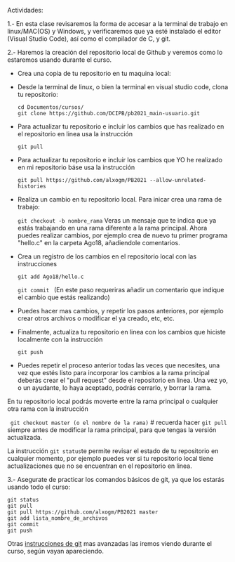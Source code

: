 Actividades:

1.- En esta clase revisaremos la forma de accesar a la terminal de trabajo en linux/MAC(OS) y Windows,
y verificaremos que ya esté instalado el editor (Visual Studio Code), así como el compilador de C, y git. 

2.- Haremos la creación del repositorio local de Github y veremos como lo estaremos usando durante el curso. 

  - Crea una copia de tu repositorio en tu maquina local:
  
  - Desde la terminal de linux, o bien la terminal en visual studio code, clona tu repositorio:
  
      ``` 
      cd Documentos/cursos/
      git clone https://github.com/DCIPB/pb2021_main-usuario.git
      ```
  - Para actualizar tu repositorio e incluir los cambios que has realizado en el repositorio en linea usa la instrucción 

      `git pull`
  
  - Para actualizar tu repositorio e incluir los cambios que YO he realizado en mi repositorio báse usa la instrucción 

      `git pull https://github.com/alxogm/PB2021 --allow-unrelated-histories`
  
  - Realiza un cambio en tu repositorio local. Para inicar crea una rama de trabajo: 
  
     `git checkout -b nombre_rama`
   Veras un mensaje que te indica que ya estás trabajando en una rama diferente a la rama principal. 
   Ahora puedes realizar cambios, por ejemplo  crea de nuevo tu primer programa "hello.c" en la carpeta Ago18, 
   añadiendole comentarios. 
  
  - Crea un registro de los cambios en el repositorio local con las instrucciones
    
    `git add Ago18/hello.c`
    
    `git commit `  (En este paso requeriras añadir un comentario que indique el cambio que estás realizando)
  
  - Puedes hacer mas cambios, y repetir los pasos anteriores, por ejemplo crear otros archivos o modificar el ya creado, etc, etc.
  
  - Finalmente, actualiza tu repositorio en linea con los cambios que hiciste localmente con la instrucción
    
    `git push`
    
  - Puedes repetir el proceso anterior todas las veces que necesites, una vez que estés listo para incorporar los cambios a la rama principal
  deberás crear el "pull request" desde el repositorio en linea. Una vez yo, o un ayudante, lo haya aceptado, podrás cerrarlo, y borrar la rama.
  
En tu repositorio local podrás moverte entre la rama principal o cualquier otra rama con la instrucción 

  ` git checkout master (o el nombre de la rama)` # recuerda hacer `git pull` siempre antes de modificar la rama principal, para que tengas la versión actualizada. 
 
La instrucción `git status`te permite revisar el estado de tu repositorio en cualquier momento, por ejemplo puedes ver si tu 
repositorio local tiene actualizaciones que no se encuentran en el repositorio en linea.
  
3.- Asegurate de practicar los comandos básicos de git, ya que los estarás usando todo el curso: 
   
   ``` 
   git status
   git pull
   git pull https://github.com/alxogm/PB2021 master
   git add lista_nombre_de_archivos
   git commit
   git push
   
   ```
   
   Otras [instrucciones de git](https://training.github.com/downloads/es_ES/github-git-cheat-sheet.pdf) mas avanzadas las iremos viendo durante el curso, según vayan apareciendo. 
